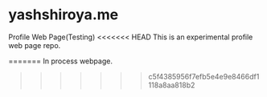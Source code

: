# yashshiroya.me
Profile Web Page(Testing)
<<<<<<< HEAD
This is an experimental profile web page repo.

=======
In process webpage.
>>>>>>> c5f4385956f7efb5e4e9e8466df1118a8aa818b2
